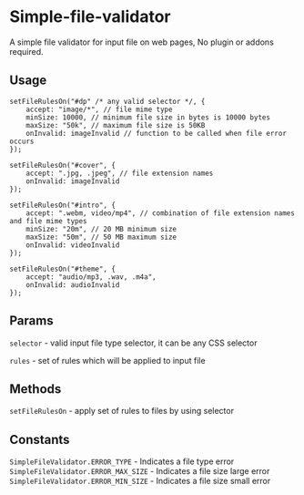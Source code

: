 # Simple-file-validator

A simple file validator for input file on web pages, No plugin or addons required.

## Usage

	setFileRulesOn("#dp" /* any valid selector */, {
		accept: "image/*", // file mime type
		minSize: 10000, // minimum file size in bytes is 10000 bytes
		maxSize: "50k", // maximum file size is 50KB
		onInvalid: imageInvalid // function to be called when file error occurs
	});

	setFileRulesOn("#cover", {
		accept: ".jpg, .jpeg", // file extension names
		onInvalid: imageInvalid
	});

	setFileRulesOn("#intro", {
		accept: ".webm, video/mp4", // combination of file extension names and file mime types
		minSize: "20m", // 20 MB minimum size
		maxSize: "50m", // 50 MB maximum size
		onInvalid: videoInvalid
	});

	setFileRulesOn("#theme", { 
		accept: "audio/mp3, .wav, .m4a", 
		onInvalid: audioInvalid
	});

## Params

`selector` - valid input file type selector, it can be any CSS selector

`rules` - set of rules which will be applied to input file

## Methods

`setFileRulesOn` - apply set of rules to files by using selector

## Constants

`SimpleFileValidator.ERROR_TYPE` - Indicates a file type error
`SimpleFileValidator.ERROR_MAX_SIZE` - Indicates a file size large error
`SimpleFileValidator.ERROR_MIN_SIZE` - Indicates a file size small error